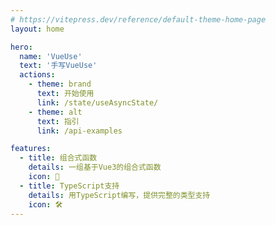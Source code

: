 ```yaml
---
# https://vitepress.dev/reference/default-theme-home-page
layout: home

hero:
  name: 'VueUse'
  text: '手写VueUse'
  actions:
    - theme: brand
      text: 开始使用
      link: /state/useAsyncState/
    - theme: alt
      text: 指引
      link: /api-examples

features:
  - title: 组合式函数
    details: 一组基于Vue3的组合式函数
    icon: 🔫
  - title: TypeScript支持
    details: 用TypeScript编写，提供完整的类型支持
    icon: 🛠️
---
```

